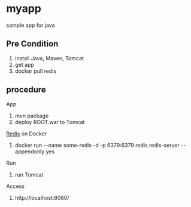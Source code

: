 # myapp
sample app for java

## Pre Condition

1. install Java, Maven, Tomcat
2. get app
3. docker pull redis

## procedure

App

1. mvn package
2. deploy ROOT.war to Tomcat

[Redis](https://hub.docker.com/_/redis/) on Docker

1. docker run --name some-redis -d -p 6379:6379 redis redis-server --appendonly yes

Run

1. run Tomcat

Access

1. http://localhost:8080/

